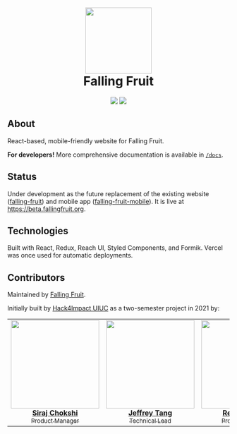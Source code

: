 <h1 align="center">
  <a href="https://fallingfruit.org">
    <img
      src="https://fallingfruit.org/new_logo_300x.jpg"
      width="150"
    />
  </a>
  <br />
  Falling Fruit
  <br />
</h1>
<p align="center">
  <img src="https://img.shields.io/badge/Status-Actively%20developed-darkgreen.svg?style=flat-square" />
  <img src="https://img.shields.io/badge/license-GPLv3-blue?style=flat-square" />
</p>

## About

React-based, mobile-friendly website for Falling Fruit.

**For developers!** More comprehensive documentation is available in [`/docs`](./docs).

## Status

Under development as the future replacement of the existing website ([falling-fruit](https://github.com/falling-fruit/falling-fruit)) and mobile app ([falling-fruit-mobile](https://github.com/falling-fruit/falling-fruit-mobile)). It is live at https://beta.fallingfruit.org.

## Technologies

Built with React, Redux, Reach UI, Styled Components, and Formik. Vercel was once used for automatic deployments.


## Contributors

Maintained by [Falling Fruit](https://fallingfruit.org/about).

Initially built by [Hack4Impact UIUC](https://uiuc.hack4impact.org/) as a two-semester project in 2021 by:

<table align="center">
  <tr>
    <td align="center">
      <a href="https://linkedin.com/in/sirajchokshi">
        <img
          src="https://user-images.githubusercontent.com/19193347/137256443-5ef92068-79f1-4017-bd67-3dc35f666d69.png"
          width="200px"
        />
        <br />
        <b>Siraj Chokshi</b>
        <br />
        <sub>Product Manager</sub>
      </a>
    </td>
    <td align="center">
      <a href="http://www.linkedin.com/in/jeffrey-tang/">
        <img
          src="https://user-images.githubusercontent.com/4369024/135347659-638b9e56-0875-4f57-8923-858d65e819e1.jpg"
          width="200px"
        />
        <br />
        <b>Jeffrey Tang</b>
        <br />
        <sub>Technical Lead</sub>
      </a>
    </td>
    <td align="center">
      <a href="https://www.linkedin.com/in/rebeccaxun/">
        <img
          src="https://uiuc.hack4impact.org/images/people/rebecca_xun.jpg"
          width="200px"
        />
        <br />
        <b>Rebecca Xun</b>
        <br />
        <sub>Product Manager</sub>
      </a>
    </td>
    <td align="center">
      <a href="http://www.github.com/laurenho025">
        <img
          src="https://avatars.githubusercontent.com/u/42976373"
          width="200px"
        />
        <br />
        <b>Lauren Ho</b>
        <br />
        <sub>Software Developer</sub>
      </a>
    </td>
    <td align="center">
      <a href="https://www.linkedin.com/in/armanrafati/">
        <img
          src="https://user-images.githubusercontent.com/46976119/136822997-f65cd51a-6b39-40f4-851c-8e51273398a0.jpg"
          width="200px"
        />
        <br />
        <b>Arman Rafati</b>
        <br />
        <sub>Software Developer</sub>
      </a>
    </td>
    <td align="center">
      <a href="https://www.linkedin.com/in/ashankbehara/">
        <img
          src="https://user-images.githubusercontent.com/46117114/137537743-3a296855-8a75-4fbb-b55a-eba10a604298.jpg"
          width="200px"
        />
        <br />
        <b>Ashank Behara</b>
        <br />
        <sub>Software Developer</sub>
      </a>
    </td>
    <td align="center">
      <a href="https://www.linkedin.com/in/daniel-moon1">
        <img
          src="https://user-images.githubusercontent.com/36148173/137255681-f1ea31d0-9ae8-4aa8-91d0-9f26ca7e91a3.jpg"
          width="200px"
        />
        <br />
        <b>Daniel Moon</b>
        <br />
        <sub>Software Developer</sub>
      </a>
    </td>
    <td align="center">
      <a href="https://www.linkedin.com/in/riyajain5/">
        <img
          src="https://user-images.githubusercontent.com/65252108/135514179-b2e3c92e-e9d6-4eb5-bc92-64c1d473d4e2.jpeg"
          width="200px"
        />
        <br />
        <b>Riya Jain</b>
        <br />
        <sub>Software Developer</sub>
      </a>
    </td>
    <td align="center">
      <a href="https://www.linkedin.com/in/albert-xiao-7b697119a/">
        <img
          src="https://user-images.githubusercontent.com/25853164/134980925-b6a9000f-f790-4016-bc92-4fc06ddebc5e.jpg"
          width="200px"
        />
        <br />
        <b>Albert Xiao</b>
        <br />
        <sub>Software Developer</sub>
      </a>
    </td>
    <td align="center">
      <a href="https://www.linkedin.com/in/archna-sobti">
        <img
          src="https://uiuc.hack4impact.org/images/people/archna_sobti.jpg"
          width="200px"
        />
        <br />
        <b>Archna Sobti</b>
        <br />
        <sub>Software Developer</sub>
      </a>
    </td>
    <td align="center">
      <a href="https://www.linkedin.com/in/vasu-chalasani-a83684157/">
        <img
          src="https://uiuc.hack4impact.org/images/people/vasu_chalasani.jpg"
          width="200px"
        />
        <br />
        <b>Vasu Chalasani</b>
        <br />
        <sub>Software Developer</sub>
      </a>
    </td>
  </tr>
</table>
